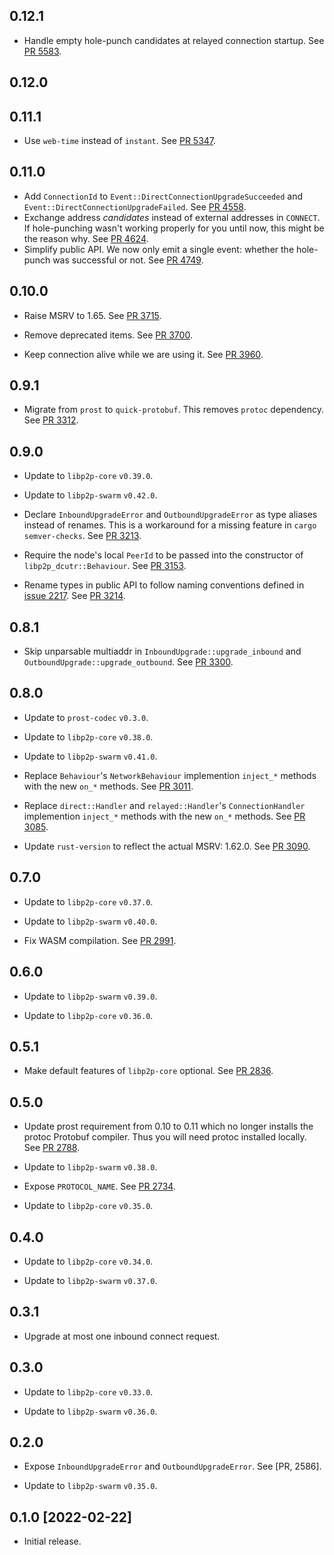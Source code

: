 ## 0.12.1

- Handle empty hole-punch candidates at relayed connection startup.
  See [PR 5583](https://github.com/libp2p/rust-libp2p/pull/5583).

## 0.12.0

<!-- Update to libp2p-swarm v0.45.0 -->

## 0.11.1
- Use `web-time` instead of `instant`.
  See [PR 5347](https://github.com/libp2p/rust-libp2p/pull/5347).

## 0.11.0

- Add `ConnectionId` to `Event::DirectConnectionUpgradeSucceeded` and `Event::DirectConnectionUpgradeFailed`.
  See [PR 4558](https://github.com/libp2p/rust-libp2p/pull/4558).
- Exchange address _candidates_ instead of external addresses in `CONNECT`.
  If hole-punching wasn't working properly for you until now, this might be the reason why.
  See [PR 4624](https://github.com/libp2p/rust-libp2p/pull/4624).
- Simplify public API.
  We now only emit a single event: whether the hole-punch was successful or not.
  See [PR 4749](https://github.com/libp2p/rust-libp2p/pull/4749).

## 0.10.0

- Raise MSRV to 1.65.
  See [PR 3715].
- Remove deprecated items. See [PR 3700].

- Keep connection alive while we are using it. See [PR 3960].

[PR 3715]: https://github.com/libp2p/rust-libp2p/pull/3715
[PR 3700]: https://github.com/libp2p/rust-libp2p/pull/3700
[PR 3960]: https://github.com/libp2p/rust-libp2p/pull/3960

## 0.9.1

- Migrate from `prost` to `quick-protobuf`. This removes `protoc` dependency. See [PR 3312].

[PR 3312]: https://github.com/libp2p/rust-libp2p/pull/3312

## 0.9.0

- Update to `libp2p-core` `v0.39.0`.

- Update to `libp2p-swarm` `v0.42.0`.

- Declare `InboundUpgradeError` and `OutboundUpgradeError` as type aliases instead of renames.
  This is a workaround for a missing feature in `cargo semver-checks`. See [PR 3213].

- Require the node's local `PeerId` to be passed into the constructor of `libp2p_dcutr::Behaviour`. See [PR 3153].

- Rename types in public API to follow naming conventions defined in [issue 2217]. See [PR 3214].

[PR 3213]: https://github.com/libp2p/rust-libp2p/pull/3213
[PR 3153]: https://github.com/libp2p/rust-libp2p/pull/3153
[issue 2217]: https://github.com/libp2p/rust-libp2p/issues/2217
[PR 3214]: https://github.com/libp2p/rust-libp2p/pull/3214

## 0.8.1

- Skip unparsable multiaddr in `InboundUpgrade::upgrade_inbound` and
  `OutboundUpgrade::upgrade_outbound`. See [PR 3300].

[PR 3300]: https://github.com/libp2p/rust-libp2p/pull/3300

## 0.8.0

- Update to `prost-codec` `v0.3.0`.

- Update to `libp2p-core` `v0.38.0`.

- Update to `libp2p-swarm` `v0.41.0`.

- Replace `Behaviour`'s `NetworkBehaviour` implemention `inject_*` methods with the new `on_*` methods.
  See [PR 3011].

- Replace `direct::Handler` and `relayed::Handler`'s `ConnectionHandler` implemention `inject_*`
  methods with the new `on_*` methods. See [PR 3085].

- Update `rust-version` to reflect the actual MSRV: 1.62.0. See [PR 3090].

[PR 3085]: https://github.com/libp2p/rust-libp2p/pull/3085
[PR 3011]: https://github.com/libp2p/rust-libp2p/pull/3011
[PR 3090]: https://github.com/libp2p/rust-libp2p/pull/3090

## 0.7.0

- Update to `libp2p-core` `v0.37.0`.

- Update to `libp2p-swarm` `v0.40.0`.

- Fix WASM compilation. See [PR 2991].

[PR 2991]: https://github.com/libp2p/rust-libp2p/pull/2991/

## 0.6.0

- Update to `libp2p-swarm` `v0.39.0`.

- Update to `libp2p-core` `v0.36.0`.

## 0.5.1

- Make default features of `libp2p-core` optional. See [PR 2836].

[PR 2836]: https://github.com/libp2p/rust-libp2p/pull/2836/

## 0.5.0

- Update prost requirement from 0.10 to 0.11 which no longer installs the protoc Protobuf compiler.
  Thus you will need protoc installed locally. See [PR 2788].

- Update to `libp2p-swarm` `v0.38.0`.

- Expose `PROTOCOL_NAME`. See [PR 2734].

- Update to `libp2p-core` `v0.35.0`.

[PR 2734]: https://github.com/libp2p/rust-libp2p/pull/2734/
[PR 2788]: https://github.com/libp2p/rust-libp2p/pull/2788

## 0.4.0

- Update to `libp2p-core` `v0.34.0`.

- Update to `libp2p-swarm` `v0.37.0`.

## 0.3.1

- Upgrade at most one inbound connect request.

## 0.3.0

- Update to `libp2p-core` `v0.33.0`.

- Update to `libp2p-swarm` `v0.36.0`.

## 0.2.0

- Expose `InboundUpgradeError` and `OutboundUpgradeError`. See [PR, 2586].

- Update to `libp2p-swarm` `v0.35.0`.

[PR 2586]: https://github.com/libp2p/rust-libp2p/pull/2586

## 0.1.0 [2022-02-22]

- Initial release.
